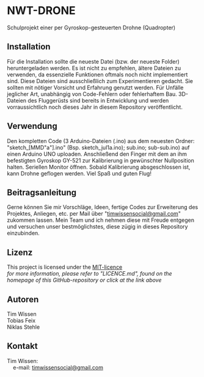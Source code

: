 # NWT-DRONE

Schulprojekt einer per Gyroskop-gesteuerten Drohne (Quadropter)

## Installation

Für die Installation sollte die neueste Datei (bzw. der neueste Folder) heruntergeladen werden. Es ist nicht zu empfehlen, ältere Dateien zu verwenden, da essenzielle Funktionen oftmals noch nicht implementiert sind. Diese Dateien sind ausschließlich zum Experimentieren gedacht. Sie sollten mit nötiger Vorsicht und Erfahrung genutzt werden. Für Unfälle jeglicher Art, unabhängig von Code-Fehlern oder fehlerhaftem Bau. 3D-Dateien des Fluggerüsts sind bereits in Entwicklung und werden vorraussichtlich noch dieses Jahr in diesem Repository veröffentlicht.

## Verwendung

Den kompletten Code (3 Arduino-Dateien (.ino) aus dem neuesten Ordner: "sketch_[MMD"a"].ino" (Bsp. sketch_jul1a.ino); sub.ino; sub-sub.ino) auf einen Arduino UNO uploaden. Anschließend den Finger mit dem an ihm befestigten Gyroskop GY-521 zur Kalibrierung in gewünschter Nullposition halten. Seriellen Monitor öffnen. Sobald Kalibrierung absgeschlossen ist, kann Drohne geflogen werden. Viel Spaß und guten Flug!

## Beitragsanleitung

Gerne können Sie mir Vorschläge, Ideen, fertige Codes zur Erweiterung des Projektes, Anliegen, etc. per Mail über "timwissensocial@gmail.com" zukommen lassen. Mein Team und ich nehmen diese mit Freude entgegen und versuchen unser bestmöglichstes, diese zügig in dieses Repository einzubinden.

## Lizenz

This project is licensed under the [MIT-licence](https://opensource.org/licenses/MIT)  
*for more information, please refer to "LICENCE.md", found on the homepage of this GitHub-repository or click at the link above*

## Autoren

Tim Wissen  
Tobias Feix  
Niklas Stehle

## Kontakt

Tim Wissen:  
&nbsp;&nbsp;&nbsp;&nbsp;e-mail: timwissensocial@gmail.com

